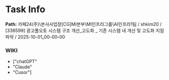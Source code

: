# Task Info

**Path:** 카페24(주)\본사사업장\[CG]MI본부\MI인프라그룹\AI인프라1팀 / shkim20 / [336599] 광고풀오토 시스템 구조 개선_고도화 _ 기존 시스템 내 개선 및 고도화 지점 파악 / 2025-10-01_00-00-00

### WIKI
- ["chatGPT"
- "Claude"
- "Cusor"]

